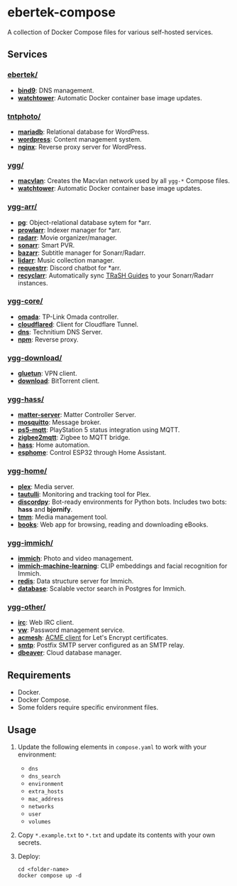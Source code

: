 # ebertek-compose
A collection of Docker Compose files for various self-hosted services.

## Services

### [ebertek/](ebertek/)
- **[bind9](https://hub.docker.com/r/ubuntu/bind9)**: DNS management.
- **[watchtower](https://hub.docker.com/r/containrrr/watchtower)**: Automatic Docker container base image updates.

### [tntphoto/](tntphoto/)
- **[mariadb](https://hub.docker.com/_/mariadb)**: Relational database for WordPress.
- **[wordpress](https://hub.docker.com/_/wordpress)**: Content management system.
- **[nginx](https://hub.docker.com/_/nginx)**: Reverse proxy server for WordPress.

### [ygg/](ygg/)
- **[macvlan](https://docs.docker.com/engine/network/drivers/macvlan/)**: Creates the Macvlan network used by all `ygg-*` Compose files.
- **[watchtower](https://hub.docker.com/r/containrrr/watchtower)**: Automatic Docker container base image updates.

### [ygg-arr/](ygg-arr/)
- **[pg](https://hub.docker.com/_/postgres)**: Object-relational database sytem for *arr.
- **[prowlarr](https://hotio.dev/containers/prowlarr/)**: Indexer manager for *arr.
- **[radarr](https://hotio.dev/containers/radarr/)**: Movie organizer/manager.
- **[sonarr](https://hotio.dev/containers/sonarr/)**: Smart PVR.
- **[bazarr](https://hotio.dev/containers/bazarr/)**: Subtitle manager for Sonarr/Radarr.
- **[lidarr](https://hotio.dev/containers/lidarr/)**: Music collection manager.
- **[requestrr](https://hotio.dev/containers/requestrr/)**: Discord chatbot for *arr.
- **[recyclarr](https://github.com/recyclarr/recyclarr)**: Automatically sync [TRaSH Guides](https://trash-guides.info) to your Sonarr/Radarr instances.

### [ygg-core/](ygg-core/)
- **[omada](https://hub.docker.com/r/mbentley/omada-controller)**: TP-Link Omada controller.
- **[cloudflared](https://hub.docker.com/r/cloudflare/cloudflared)**: Client for Cloudflare Tunnel.
- **[dns](https://hub.docker.com/r/technitium/dns-server)**: Technitium DNS Server.
- **[npm](https://hub.docker.com/r/jc21/nginx-proxy-manager)**: Reverse proxy.

### [ygg-download/](ygg-download/)
- **[gluetun](https://hub.docker.com/r/qmcgaw/gluetun)**: VPN client.
- **[download](https://docs.linuxserver.io/images/docker-qbittorrent/)**: BitTorrent client.

### [ygg-hass/](ygg-hass/)
- **[matter-server](https://github.com/home-assistant-libs/python-matter-server)**: Matter Controller Server.
- **[mosquitto](https://hub.docker.com/_/eclipse-mosquitto)**: Message broker.
- **[ps5-mqtt](https://github.com/FunkeyFlo/ps5-mqtt)**: PlayStation 5 status integration using MQTT.
- **[zigbee2mqtt](https://hub.docker.com/r/koenkk/zigbee2mqtt/)**: Zigbee to MQTT bridge.
- **[hass](https://github.com/home-assistant/core)**: Home automation.
- **[esphome](https://github.com/esphome/esphome)**: Control ESP32 through Home Assistant.

### [ygg-home/](ygg-home/)
- **[plex](https://hub.docker.com/r/plexinc/pms-docker/)**: Media server.
- **[tautulli](https://github.com/Tautulli/Tautulli)**: Monitoring and tracking tool for Plex.
- **[discordpy](https://hub.docker.com/r/gorialis/discord.py)**: Bot-ready environments for Python bots. Includes two bots: **hass** and **bjornify**.
- **[tmm](https://hub.docker.com/r/tinymediamanager/tinymediamanager)**: Media management tool.
- **[books](https://docs.linuxserver.io/images/docker-calibre-web/)**: Web app for browsing, reading and downloading eBooks.

### [ygg-immich/](ygg-immich/)
- **[immich](https://github.com/immich-app/immich)**: Photo and video management.
- **[immich-machine-learning](https://github.com/immich-app/immich/tree/main/machine-learning)**: CLIP embeddings and facial recognition for Immich.
- **[redis](https://hub.docker.com/r/valkey/valkey/)**: Data structure server for Immich.
- **[database](https://hub.docker.com/r/tensorchord/pgvecto-rs)**: Scalable vector search in Postgres for Immich.

### [ygg-other/](ygg-other/)
- **[irc](https://github.com/thelounge/thelounge-docker)**: Web IRC client.
- **[vw](https://hub.docker.com/r/vaultwarden/server)**: Password management service.
- **[acmesh](https://hub.docker.com/r/neilpang/acme.sh)**: [ACME client](https://github.com/acmesh-official/acme.sh) for Let's Encrypt certificates.
- **[smtp](https://hub.docker.com/r/turgon37/smtp-relay)**: Postfix SMTP server configured as an SMTP relay.
- **[dbeaver](https://hub.docker.com/r/dbeaver/cloudbeaver)**: Cloud database manager.

## Requirements
- Docker.
- Docker Compose.
- Some folders require specific environment files.

## Usage
1. Update the following elements in `compose.yaml` to work with your environment:
    - `dns`
    - `dns_search`
    - `environment`
    - `extra_hosts`
    - `mac_address`
    - `networks`
    - `user`
    - `volumes`
2. Copy `*.example.txt` to `*.txt` and update its contents with your own secrets.
3. Deploy:

    ```
    cd <folder-name>
    docker compose up -d
    ```
